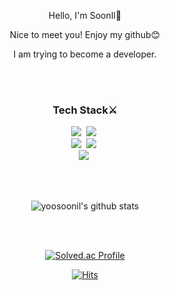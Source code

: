 <div align=center>
  <p>Hello, I'm SoonIl👋</p>
  <p>Nice to meet you! Enjoy my github😊</p>
  <p>I am trying to become a developer.</p>
</div>

<br>
<br>


<h3 align="center">Tech Stack⚔️</h3>
<p align="center">
  <img src="https://img.shields.io/badge/Python-3766AB?style=flat-square&logo=Python&logoColor=white"/></a>&nbsp 
  <img src="https://img.shields.io/badge/Django-092E20?style=flat-square&logo=Spring&logoColor=white"/></a>&nbsp
  <br>
  <img src="https://img.shields.io/badge/Javascript-ffb13b?style=flat-square&logo=javascript&logoColor=white"/></a>&nbsp
  <img src="https://img.shields.io/badge/React-61DAFB?style=flat-square&logo=react&logoColor=black"/></a>&nbsp
  <br>
  <img src="https://img.shields.io/badge/SQLite-003B57?style=flat-square&logo=MySql&logoColor=white"/></a>&nbsp 
 </p>

<br>
<br>

<div align=center>

 ![yoosoonil's github stats](https://github-readme-stats.vercel.app/api?username=yoosoonil&show_icons=true&theme=radical)

</div>

<br>
<br>

<div align=center>

[![Solved.ac Profile](http://mazassumnida.wtf/api/v2/generate_badge?boj=y2k765)](https://solved.ac/y2k765/)
  
[![Hits](https://hits.seeyoufarm.com/api/count/incr/badge.svg?url=https%3A%2F%2Fgithub.com%2Fyoosoonil&count_bg=%2377AFE8&title_bg=%23555555&icon=&icon_color=%23E7E7E7&title=hits&edge_flat=false)](https://hits.seeyoufarm.com)

</div>
